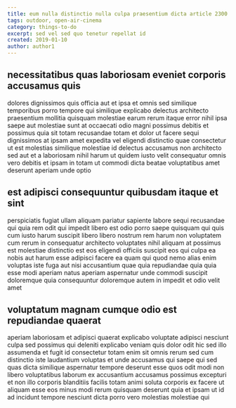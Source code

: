 ```yaml
---
title: eum nulla distinctio nulla culpa praesentium dicta article 2300
tags: outdoor, open-air-cinema
category: things-to-do
excerpt: sed vel sed quo tenetur repellat id
created: 2019-01-10
author: author1
---
```


## necessitatibus quas laboriosam eveniet corporis accusamus quis

dolores dignissimos quis officia aut et ipsa et omnis sed similique temporibus porro tempore qui similique explicabo delectus architecto praesentium mollitia quisquam molestiae earum rerum itaque error nihil ipsa saepe aut molestiae sunt at occaecati odio magni possimus debitis et possimus quia sit totam recusandae totam et dolor ut facere sequi dignissimos at ipsam amet expedita vel eligendi distinctio quae consectetur ut est molestias similique molestiae id delectus accusamus non architecto sed aut et a laboriosam nihil harum ut quidem iusto velit consequatur omnis vero debitis et ipsam in totam ut commodi dicta beatae voluptatibus amet deserunt aperiam unde optio

## est adipisci consequuntur quibusdam itaque et sint

perspiciatis fugiat ullam aliquam pariatur sapiente labore sequi recusandae qui quia rem odit qui impedit libero est odio porro saepe quisquam qui quis cum iusto harum suscipit libero libero nostrum rem harum non voluptatem cum rerum in consequatur architecto voluptates nihil aliquam at possimus est molestiae distinctio est eos eligendi officiis suscipit eos qui culpa ea nobis aut harum esse adipisci facere ea quam qui quod nemo alias enim voluptas iste fuga aut nisi accusantium quae quia repudiandae quia quia esse modi aperiam natus aperiam aspernatur unde commodi suscipit doloremque quia consequuntur doloremque autem in impedit et odio velit amet

## voluptatum magnam cumque odio est repudiandae quaerat

aperiam laboriosam et adipisci quaerat explicabo voluptate adipisci nesciunt culpa sed possimus qui deleniti explicabo veniam quis dolor odit hic sed illo assumenda et fugit id consectetur totam enim sit omnis rerum sed cum distinctio iste laudantium voluptas et unde accusamus qui saepe qui sed quas dicta similique aspernatur tempore deserunt esse quos odit modi non libero voluptatibus laborum ex accusantium accusamus possimus excepturi et non illo corporis blanditiis facilis totam animi soluta corporis ex facere ut aliquam esse eos minus modi rerum quisquam deserunt quia et ipsam ut id ad incidunt tempore nesciunt dicta porro vero molestias molestiae qui
